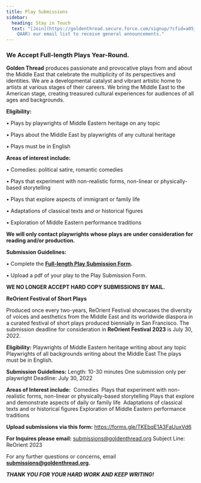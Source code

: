 ```yaml
---
title: Play Submissions
sidebar:
  heading: Stay in Touch
  text: "[Join](https://goldenthread.secure.force.com/signup/?cfid=a05j000000Lsdh\
    QAAR) our email list to receive general announcements."
---
```

### We Accept Full-length Plays Year-Round.

**Golden Thread** produces passionate and provocative plays from and about the Middle East that celebrate the multiplicity of its perspectives and identities. We are a developmental catalyst and vibrant artistic home to artists at various stages of their careers. We bring the Middle East to the American stage, creating treasured cultural experiences for audiences of all ages and backgrounds.

**Eligibility:**

• Plays by playwrights of Middle Eastern heritage on any topic

• Plays about the Middle East by playwrights of any cultural heritage

• Plays must be in English

**Areas of interest include:**

• Comedies: political satire, romantic comedies

• Plays that experiment with non-realistic forms, non-linear or physically-based storytelling

• Plays that explore aspects of immigrant or family life

• Adaptations of classical texts and or historical figures

• Exploration of Middle Eastern performance traditions

**We will only contact playwrights whose plays are under consideration for reading and/or production.**

**Submission Guidelines:**

• Complete the **[Full-length Play Submission Form](https://docs.google.com/forms/d/1Ua9S_ZfcK_dIM6Bh3rJ4tf7wWjEyMgTF9aCVbl5co_Q/edit).**

• Upload a pdf of your play to the Play Submission Form.

**WE NO LONGER ACCEPT HARD COPY SUBMISSIONS BY MAIL.**



**ReOrient Festival of Short Plays**

Produced once every two-years, ReOrient Festival showcases the diversity of voices and aesthetics from the Middle East and its worldwide diaspora in a curated festival of short plays produced biennially in San Francisco. The submission deadline for consideration in **ReOrient Festival 2023** is July 30, 2022.

**Eligibility:**
Playwrights of Middle Eastern heritage writing about any topic
Playwrights of all backgrounds writing about the Middle East
The plays must be in English.

**Submission Guidelines:**
Length: 10-30 minutes
One submission only per playwright
Deadline: July 30, 2022 

**Areas of Interest include:** 
Comedies 
Plays that experiment with non-realistic forms, non-linear or physically-based storytelling
Plays that explore and demonstrate aspects of daily or family life 
Adaptations of classical texts and or historical figures
Exploration of Middle Eastern performance traditions

**Upload submissions via this form:** <https://forms.gle/TKEbqE1A3FaUuxVd6>

**For Inquires please email:**
submissions@goldenthread.org
Subject Line: ReOrient 2023

For any further questions or concerns, email **submissions@goldenthread.org.**

***THANK YOU FOR YOUR HARD WORK AND KEEP WRITING!***